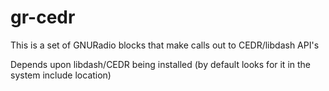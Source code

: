 # gr-cedr

This is a set of GNURadio blocks that make calls out to CEDR/libdash API's

Depends upon libdash/CEDR being installed (by default looks for it in the system include location)
